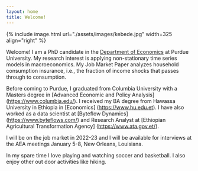 ```yaml
---
layout: home
title: Welcome!
---
```


{% include image.html url="./assets/images/kebede.jpg" width=325 align="right" %}

Welcome! I am a PhD candidate in the [Department of Economics](https://krannert.purdue.edu/academics/Economics/) at Purdue University. My research interest is applying non-stationary time series models in macroeconomics. My Job Market Paper analyzes household consumption insurance, i.e., the fraction of income shocks that passes through to consumption. <!-- You can find abstracts, working papers, and a list of works in progress on my [research]({{site.baseurl}}/research/) page. --> 

Before coming to Purdue, I graduated from Columbia University with a Masters degree in [Advanced Economic and Policy Analysis] (https://www.columbia.edu/). I received my BA degree from Hawassa University in Ethiopia in [Economics] (https://www.hu.edu.et). I have also worked as a data scientist at [Byteflow Dynamics] (https://www.byteflows.com/) and Research Analyst at [Ethiopian Agricultural Transformation Agency] (https://www.ata.gov.et/). 

I will be on the job market in 2022-23 and I will be available for interviews at the AEA meetings January 5-8, New Orleans, Louisiana.

In my spare time I love playing and watching soccer and basketball. I also enjoy other out door activities like hiking. 
